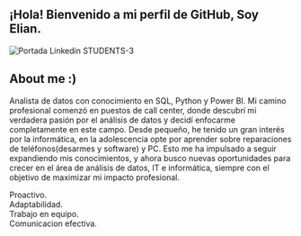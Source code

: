## ¡Hola! Bienvenido a mi perfil de GitHub, Soy Elian.

![Portada Linkedin  STUDENTS-3](https://github.com/user-attachments/assets/25d930d9-28fb-49a2-b606-707bb8bcbe01)


## About me :)
Analista de datos con conocimiento en SQL, Python y Power BI. 
Mi camino profesional comenzó en puestos de call center, donde descubrí mi verdadera pasión por el análisis de datos y decidí enfocarme completamente en este campo. 
Desde pequeño, he tenido un gran interés por la informática, en la adolescencia opte por aprender sobre reparaciones de teléfonos(desarmes y software) y PC. Esto me ha impulsado a seguir expandiendo mis conocimientos, y ahora busco nuevas oportunidades para crecer en el área de análisis de datos, IT e informática, siempre con el objetivo de maximizar mi impacto profesional.

Proactivo. \
Adaptabilidad. \
Trabajo en equipo. \
Comunicacion efectiva.
<!---
eliancba/eliancba is a ✨ special ✨ repository because its `README.md` (this file) appears on your GitHub profile.
You can click the Preview link to take a look at your changes.
--->
